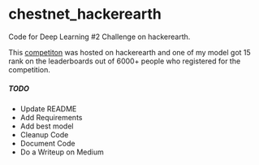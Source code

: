 # chestnet_hackerearth
Code for Deep Learning #2 Challenge on hackerearth.

This [competiton](https://www.hackerearth.com/challenge/competitive/deep-learning-challenge-2/) was hosted on hackerearth and one of my model got 15 rank on the leaderboards out of 6000+ people who registered for the competition.

##### TODO
* Update README
* Add Requirements
* Add best model
* Cleanup Code
* Document Code
* Do a Writeup on Medium
